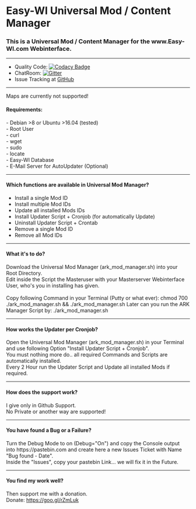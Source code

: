 # Easy-WI Universal Mod / Content Manager

<h3>This is a Universal Mod / Content Manager for the www.Easy-WI.com Webinterface.</h3>

---
- Quality Code: [![Codacy Badge](https://api.codacy.com/project/badge/Grade/b3564e2410b3430e9097f71b0d853910)](https://www.codacy.com/app/Lacrimosa99/Easy-WI-ARK-Mod-Manager?utm_source=github.com&amp;utm_medium=referral&amp;utm_content=Lacrimosa99/Easy-WI-ARK-Mod-Manager&amp;utm_campaign=Badge_Grade)
- ChatRoom: [![Gitter](https://badges.gitter.im/gitterHQ/gitter.svg)](https://gitter.im/Easy-WI-ARK-Mod-Manager/Lobby?utm_source=share-link&utm_medium=link&utm_campaign=share-link)<br>
- Issue Tracking at [GitHub](https://github.com/Lacrimosa99/Easy-WI-ARK-Mod-Manager/issues)

---

Maps are currently not supported!<br>

<h4>Requirements:</h4>
- Debian >8 or Ubuntu >16.04 (tested)<br>
- Root User<br>
- curl<br>
- wget<br>
- sudo<br>
- locate<br>
- Easy-WI Database<br>
- E-Mail Server for AutoUpdater (Optional)<br>

---

<h4>Which functions are available in Universal Mod Manager?</h4>

- Install a single Mod ID<br>
- Install multiple Mod IDs<br>
- Update all installed Mods IDs<br>
- Install Updater Script + Cronjob (for automatically Update)<br>
- Uninstall Updater Script + Crontab<br>
- Remove a single Mod ID<br>
- Remove all Mod IDs<br>

---

<h4>What it's to do?</h4>

Download the Universal Mod Manager (ark_mod_manager.sh) into your Root Directory.<br>
Edit inside the Script the Masteruser with your Masterserver Webinterface User, who's you in installing has given.<br>
<br>
Copy following Command in your Terminal (Putty or what ever):
chmod 700 ./ark_mod_manager.sh && ./ark_mod_manager.sh
Later can you run the ARK Manager Script by: ./ark_mod_manager.sh

---

<h4>How works the Updater per Cronjob?</h4>

Open the Universal Mod Manager (ark_mod_manager.sh) in your Terminal and use following Option "Install Updater Script + Cronjob".<br>
You must nothing more do.. all required Commands and Scripts are automatically installed.<br>
Every 2 Hour run the Updater Script and Update all installed Mods if required.<br>

---

<h4>How does the support work?</h4>

I give only in Github Support.<br>
No Private or another way are supported!

---

<h4>You have found a Bug or a Failure?</h4>
Turn the Debug Mode to on (Debug="On") and copy the Console output into https://pastebin.com and create here a new Issues Ticket with Name "Bug found - Date".<br>
Inside the "Issues", copy your pastebin Link... we will fix it in the Future.

---

<h4>You find my work well?</h4>

Then support me with a donation.<br>
Donate: https://goo.gl/rZmLuk

